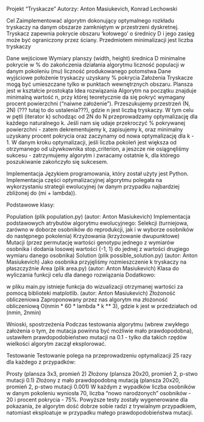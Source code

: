 Projekt “Tryskacze”
Autorzy: Anton Masiukevich, Konrad Lechowski

Cel
Zaimplementować algorytm dokonujący optymalnego rozkładu tryskaczy na danym obszarze zamkniętym w przestrzeni dyskretnej. Tryskacz zapewnia pokrycie obszaru ‘kołowego’ o średnicy D i jego zasięg może być ograniczony przez ściany. Przedmiotem minimalizacji jest liczba tryskaczy

Dane wejściowe
Wymiary planszy (width, height)
średnica D
minimalne pokrycie w % do zakończenia działania algorytmu
liczność populacji w danym pokoleniu (mu)
liczność produkowanego potomstwa
Dane wyjściowe
położenie tryskaczy
uzyskany % pokrycia
Założenia
Tryskacze mogą być umieszczane tylko w punktach wewnętrznych obszaru.
Plansza jest w kształcie prostokąta
Idea rozwiązania
Algorytm na początku znajduje minimalną wartość n, przy której teoretycznie da się pokryć wymagany procent powierzchni (“naiwne założenie”). Przeszukujemy przestrzeń (N, 2N) (??? tutaj to do ustalenia???), gdzie n jest liczbą tryskaczy. W tym celu w pętli (iterator k) schodząc od 2N do N przeprowadzamy optymalizację dla każdego naturalnego k. Jeśli nam się udaje przekroczyć % pokrywanej powierzchni - zatem dekrementujemy k, zapisujemy k, oraz minimalny uzyskany procent pokrycia oraz zaczynamy od nowa optymalizację dla k - 1. W danym kroku optymalizacji, jeśli liczba pokoleń jest większa od otrzymanego od używkownika stop_criterion, a jeszcze nie osiągnęliśmy sukcesu - zatrzymujemy algorytm i zwracamy ostatnie k, dla którego poszukiwanie zakończyło się sukcesem.

Implementacja
Językiem programowania, który został użyty jest Python.
Implementacja części optymalizacyjnej algorytmu polegała na wykorzystaniu strategii ewolucyjnej (w danym przypadku najbardziej zbliżonej do (mi + lambda)).

Podstawowe klasy:

Population (plik population.py) (autor: Anton Masiukevich)
Implementacja podstawowych atrybutów algorytmu ewolucyjnego:
Selekcji (turniejowa, zarówno w doborze osobników do reprodukcji, jak i w wyborze osobników do następnego pokolenia)
Krzyżowania (krzyżowanie dwupunktowe)
Mutacji (przez permutację wartości genotypu jednego z wymiarów osobnika i dodania losowej wartości {-1, 1} do jednej z wartości drugiego wymiaru danego osobnika)
Solution (plik possible_solution.py) (autor: Anton Masiukevich)
Jako osobnika przyjęliśmy rozmieszczenie k tryskaczy na płaszczyźnie
Area (plik area.py) (autor: Anton Masiukevich)
Klasa do wyliczania funkcji celu dla danego rozwiązania
Dodatkowo:

w pliku main.py istnieje funkcja do wizualizacji otrzymanej wartości za pomocą biblioteki matplotlib. (autor: Anton Masiukevich)
Złożoność obliczeniowa
Zaproponowany przez nas algorytm ma złożoność obliczeniową O(nmin * 60 * lambda * k ** 3), gdzie k jest w przedziałach od (nmin, 2nmin)

Wnioski, spostrzeżenia
Podczas testowania algorytmu (wbrew zwykłego założenia o tym, że mutacja powinna być możliwie mało prawdopodobna), ustawiłem prawdopodobieństwo mutacji na 0.1 - tylko dla takich rzędów wielkości algorytm zaczął eksplorować.

Testowanie
Testowanie polega na przeprowadzeniu optymalizacji 25 razy dla każdego z przypadków:

Prosty (plansza 3x3, promień 2)
Złożony (plansza 20x20, promień 2, p-stwo mutacji 0.1)
Złożony z mało prawdopodobną mutacją (plansza 20x20, promień 2, p-stwo mutacji 0.001)
W każdym z wypadków liczba osobników w danym pokoleniu wyniosła 70, liczba “nowo narodzonych” osobników - 20 i procent pokrycia - 75%.
Powyższe testy zostały wygenerowane dla pokazania, że algorytm dość dobrze sobie radzi z trywialnym przypadkiem, natomiast eksploatuje w przypadku małego prawdopodobieństwa mutacji.
